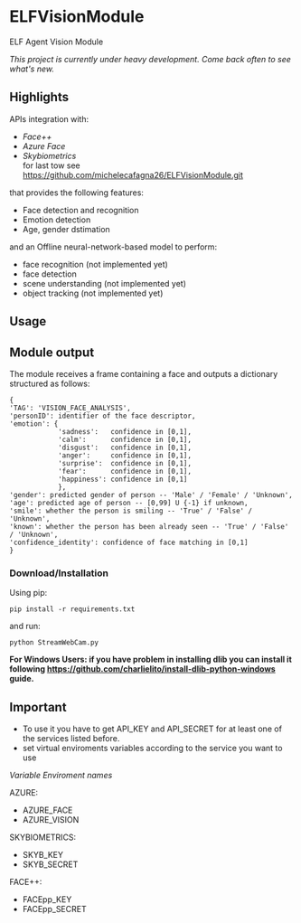 # ELFVisionModule
ELF Agent Vision Module

*This project is currently under heavy development. Come back often to see what's new.*

## Highlights

APIs integration with:
- *Face++*
- *Azure Face*
- *Skybiometrics*  
for last tow see https://github.com/michelecafagna26/ELFVisionModule.git

that provides the following features:
- Face detection and recognition
- Emotion detection
- Age, gender dstimation

and an Offline neural-network-based model to perform:
- face recognition (not implemented yet)
- face detection
- scene understanding (not implemented yet)
- object tracking (not implemented yet)

## Usage


## Module output
The module receives a frame containing a face and outputs a dictionary structured as follows:

```
{
'TAG': 'VISION_FACE_ANALYSIS',
'personID': identifier of the face descriptor,
'emotion': {
            'sadness':   confidence in [0,1],
            'calm':      confidence in [0,1],
            'disgust':   confidence in [0,1],
            'anger':     confidence in [0,1],
            'surprise':  confidence in [0,1],
            'fear':      confidence in [0,1],
            'happiness': confidence in [0,1]
            },
'gender': predicted gender of person -- 'Male' / 'Female' / 'Unknown',
'age': predicted age of person -- [0,99] U {-1} if unknown,
'smile': whether the person is smiling -- 'True' / 'False' / 'Unknown',
'known': whether the person has been already seen -- 'True' / 'False' / 'Unknown',
'confidence_identity': confidence of face matching in [0,1]
}
```

### Download/Installation

Using pip:
```
pip install -r requirements.txt
```
and run:
```
python StreamWebCam.py
```
**For Windows Users: if you have problem in installing dlib you can install it following https://github.com/charlielito/install-dlib-python-windows guide.**

## Important

- To use it you have to get API_KEY and API_SECRET for at least one of the services listed before.
- set virtual enviroments variables according to the service you want to use

*Variable Enviroment names*

AZURE:
- AZURE_FACE
- AZURE_VISION

SKYBIOMETRICS:
- SKYB_KEY
- SKYB_SECRET

FACE++:
- FACEpp_KEY
- FACEpp_SECRET
